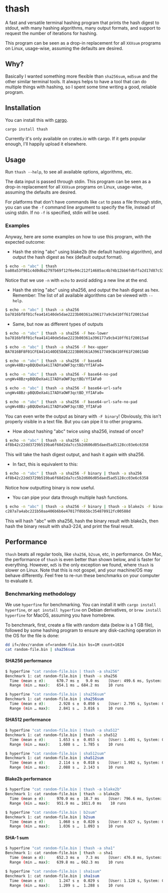 # thash

A fast and versatile terminal hashing program that prints the hash digest to stdout, with many hashing algorithms, many output formats, and support to request the number of iterations for hashing.

This program can be seen as a drop-in replacement for all `XXXsum` programs on Linux, usage-wise, assuming the defaults are desired.

## Why?

Basically I wanted something more flexible than `sha256sum`, `md5sum` and the other similar terminal tools. It always helps to have a tool that can do multiple things with hashing, so I spent some time writing a good, reliable program.

## Installation

You can install this with [cargo](https://www.rust-lang.org/tools/install).

```bash
cargo install thash
```

Currently it's only available on crates.io with cargo. If it gets popular enough, I'll happily upload it elsewhere.

## Usage

Run `thash --help`, to see all available options, algorithms, etc.

The data input is passed through stdin. This program can be seen as a drop-in replacement for all `XXXsum` programs on Linux, usage-wise, assuming the defaults are desired.

For platforms that don't have commands like `cat` to pass a file through stdin, you can use the `-f` command line argument to specify the file, instead of using stdin. If no `-f` is specified, stdin will be used.

### Examples

Anyway, here are some examples on how to use this program, with the expected outcome:

- Hash the string "abc" using blake2b (the default hashing algorithm), and output the hash digest as hex (default output format).

```bash
$ echo -n "abc" | thash
ba80a53f981c4d0d6a2797b69f12f6e94c212f14685ac4b74b12bb6fdbffa2d17d87c5392aab792dc252d5de4533cc9518d38aa8dbf1925ab92386edd4009923
```

Notice that we use `-n` with `echo` to avoid adding a new line at the end.

- Hash the string "abc" using sha256, and output the hash digest as hex. Remember: The list of all available algorithms can be viewed with `--help`.

```bash
$ echo -n "abc" | thash -a sha256
ba7816bf8f01cfea414140de5dae2223b00361a396177a9cb410ff61f20015ad
```

- Same, but now as different types of outputs

```bash
$ echo -n "abc" | thash -a sha256 -F hex-lower
ba7816bf8f01cfea414140de5dae2223b00361a396177a9cb410ff61f20015ad

$ echo -n "abc" | thash -a sha256 -F hex-upper
BA7816BF8F01CFEA414140DE5DAE2223B00361A396177A9CB410FF61F20015AD

$ echo -n "abc" | thash -a sha256 -F base64
ungWv48Bz+pBQUDeXa4iI7ADYaOWF3qctBD/YfIAFa0=

$ echo -n "abc" | thash -a sha256 -F base64-no-pad
ungWv48Bz+pBQUDeXa4iI7ADYaOWF3qctBD/YfIAFa0

$ echo -n "abc" | thash -a sha256 -F base64-url-safe
ungWv48Bz-pBQUDeXa4iI7ADYaOWF3qctBD_YfIAFa0=

$ echo -n "abc" | thash -a sha256 -F base64-url-safe-no-pad
ungWv48Bz-pBQUDeXa4iI7ADYaOWF3qctBD_YfIAFa0
```

You can even write the output as binary with `-F binary`! Obviously, this isn't properly visible in a text file. But you can pipe it to other programs.

- How about hashing "abc" twice using sha256, instead of once?

```bash
$ echo -n "abc" | thash -a sha256 -i2
4f8b42c22dd3729b519ba6f68d2da7cc5b2d606d05daed5ad5128cc03e6c6358
```

This will take the hash digest output, and hash it again with sha256.

- In fact, this is equivalent to this:

```bash
$ echo -n "abc" | thash -a sha256 -F binary | thash -a sha256
4f8b42c22dd3729b519ba6f68d2da7cc5b2d606d05daed5ad5128cc03e6c6358
```

Notice how outputting binary is now useful.

- You can pipe your data through multiple hash functions.

```bash
$ echo -n "abc" | thash -a sha256 -F binary | thash -a blake2s -F binary | thash -a sha3-224
c287a7a4abc221b50aa406b6b6e47017f0bb5bc354870912fc00588d
```

This will hash "abc" with sha256, hash the binary result with blake2s, then hash the binary result with sha3-224, and print the final result.

## Performance

`thash` beats all regular tools, like `sha256`, `b2sum`, etc, in performance. On Mac, the performance of `thash` is even better than shown below, and is faster for everything. However, `md5` is the only exception we found, where `thash` is slower on Linux. Note that this is not gospel, and your machine/OS may behave differently. Feel free to re-run these benchmarks on your computer to evaluate it.

### Benchmarking methodology

We use `hyperfine` for benchmarking. You can install it with `cargo install hyperfine`, or `apt install hyperfine` on Debian derivatives, or `brew install hyperfine` for MacOS, assuming you have homebrew.

To benchmark, first, create a file with random data (below is a 1 GB file), followed by some hashing program to ensure any disk-caching operation in the OS for the file is done:

```bash
dd if=/dev/random of=random-file.bin bs=1M count=1024
cat random-file.bin | sha256sum
```

#### SHA256 performance

```bash
$ hyperfine "cat random-file.bin | thash -a sha256"
Benchmark 1: cat random-file.bin | thash -a sha256
  Time (mean ± σ):     670.7 ms ±   9.0 ms    [User: 499.6 ms, System: 589.4 ms]
  Range (min … max):   654.1 ms … 684.2 ms    10 runs

$ hyperfine "cat random-file.bin | sha256sum"
Benchmark 1: cat random-file.bin | sha256sum
  Time (mean ± σ):      2.928 s ±  0.050 s    [User: 2.795 s, System: 0.497 s]
  Range (min … max):    2.841 s …  3.016 s    10 runs
```

#### SHA512 performance

```bash
$ hyperfine "cat random-file.bin | thash -a sha512"
Benchmark 1: cat random-file.bin | thash -a sha512
  Time (mean ± σ):      1.653 s ±  0.053 s    [User: 1.491 s, System: 0.629 s]
  Range (min … max):    1.608 s …  1.785 s    10 runs

$ hyperfine "cat random-file.bin | sha512sum"
Benchmark 1: cat random-file.bin | sha512sum
  Time (mean ± σ):      2.114 s ±  0.018 s    [User: 1.982 s, System: 0.488 s]
  Range (min … max):    2.088 s …  2.143 s    10 runs
```

#### Blake2b performance

```bash
$ hyperfine "cat random-file.bin | thash -a blake2b"
Benchmark 1: cat random-file.bin | thash -a blake2b
  Time (mean ± σ):     970.0 ms ±  18.7 ms    [User: 796.6 ms, System: 610.0 ms]
  Range (min … max):   951.9 ms … 1011.0 ms    10 runs

$ hyperfine "cat random-file.bin | b2sum"
Benchmark 1: cat random-file.bin | b2sum
  Time (mean ± σ):      1.060 s ±  0.020 s    [User: 0.927 s, System: 0.480 s]
  Range (min … max):    1.036 s …  1.093 s    10 runs
```

#### SHA-1 sum

```bash
$ hyperfine "cat random-file.bin | thash -a sha1"
Benchmark 1: cat random-file.bin | thash -a sha1
  Time (mean ± σ):     652.3 ms ±   7.3 ms    [User: 476.8 ms, System: 600.5 ms]
  Range (min … max):   639.8 ms … 662.3 ms    10 runs

$ hyperfine "cat random-file.bin | sha1sum"
Benchmark 1: cat random-file.bin | sha1sum
  Time (mean ± σ):      1.247 s ±  0.029 s    [User: 1.120 s, System: 0.472 s]
  Range (min … max):    1.209 s …  1.288 s    10 runs
```
